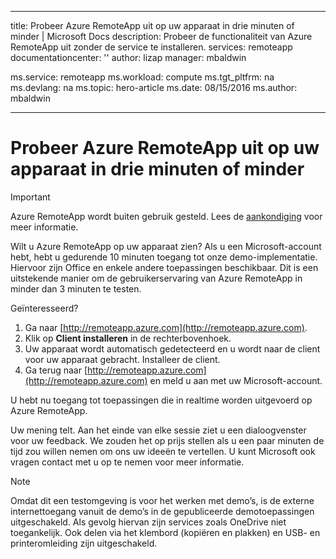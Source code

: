 
---
title: Probeer Azure RemoteApp uit op uw apparaat in drie minuten of minder | Microsoft Docs
description: Probeer de functionaliteit van Azure RemoteApp uit zonder de service te installeren.
services: remoteapp
documentationcenter: ''
author: lizap
manager: mbaldwin

ms.service: remoteapp
ms.workload: compute
ms.tgt_pltfrm: na
ms.devlang: na
ms.topic: hero-article
ms.date: 08/15/2016
ms.author: mbaldwin

---
# Probeer Azure RemoteApp uit op uw apparaat in drie minuten of minder
> [!IMPORTANT]
> Azure RemoteApp wordt buiten gebruik gesteld. Lees de [aankondiging](https://go.microsoft.com/fwlink/?linkid=821148) voor meer informatie.
> 
> 

Wilt u Azure RemoteApp op uw apparaat zien? Als u een Microsoft-account hebt, hebt u gedurende 10 minuten toegang tot onze demo-implementatie. Hiervoor zijn Office en enkele andere toepassingen beschikbaar. Dit is een uitstekende manier om de gebruikerservaring van Azure RemoteApp in minder dan 3 minuten te testen.

Geïnteresseerd?

1. Ga naar [http://remoteapp.azure.com](http://remoteapp.azure.com).
2. Klik op **Client installeren** in de rechterbovenhoek.  
3. Uw apparaat wordt automatisch gedetecteerd en u wordt naar de client voor uw apparaat gebracht. Installeer de client.
4. Ga terug naar [http://remoteapp.azure.com](http://remoteapp.azure.com) en meld u aan met uw Microsoft-account.

U hebt nu toegang tot toepassingen die in realtime worden uitgevoerd op Azure RemoteApp.

Uw mening telt. Aan het einde van elke sessie ziet u een dialoogvenster voor uw feedback. We zouden het op prijs stellen als u een paar minuten de tijd zou willen nemen om ons uw ideeën te vertellen. U kunt Microsoft ook vragen contact met u op te nemen voor meer informatie.

> [!NOTE]
> Omdat dit een testomgeving is voor het werken met demo’s, is de externe internettoegang vanuit de demo’s in de gepubliceerde demotoepassingen uitgeschakeld. Als gevolg hiervan zijn services zoals OneDrive niet toegankelijk. Ook delen via het klembord (kopiëren en plakken) en USB- en printeromleiding zijn uitgeschakeld.  
> 
> 

<!--HONumber=Sep16_HO3-->


